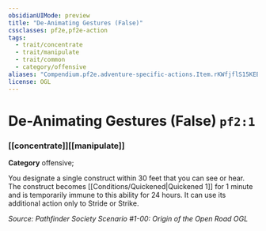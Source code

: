 ```yaml
---
obsidianUIMode: preview
title: "De-Animating Gestures (False)"
cssclasses: pf2e,pf2e-action
tags:
  - trait/concentrate
  - trait/manipulate
  - trait/common
  - category/offensive
aliases: "Compendium.pf2e.adventure-specific-actions.Item.rKWfjflS15KEB3Yt"
license: OGL
---
```

# De-Animating Gestures (False) `pf2:1`

### [[concentrate]][[manipulate]]

**Category** offensive; 




You designate a single construct within 30 feet that you can see or hear. The construct becomes [[Conditions/Quickened|Quickened 1]] for 1 minute and is temporarily immune to this ability for 24 hours. It can use its additional action only to Stride or Strike.

*Source: Pathfinder Society Scenario #1-00: Origin of the Open Road*
*OGL*
